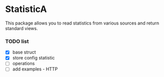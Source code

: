 # StatisticA

This package allows you to read statistics from various sources and return standard views.


### TODO list

- [x] base struct
- [x] store config statistic
- [ ] operations
- [ ] add examples - HTTP
